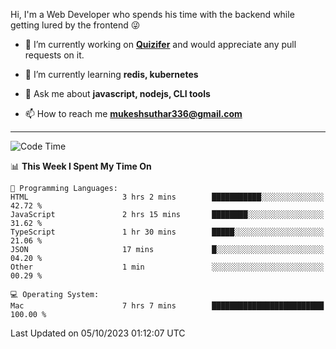 Hi, I'm a Web Developer who spends his time with the backend while getting lured by the frontend 😜

- 🔭 I’m currently working on **[Quizifer](https://github.com/SutharMukesh/Quizifer/)** and would appreciate any pull requests on it.

- 🌱 I’m currently learning **redis, kubernetes**

- 💬 Ask me about **javascript, nodejs, CLI tools**

- 📫 How to reach me **mukeshsuthar336@gmail.com**

---
<!--START_SECTION:waka-->
![Code Time](http://img.shields.io/badge/Code%20Time-2%2C538%20hrs%2018%20mins-blue)

📊 **This Week I Spent My Time On** 

```text
💬 Programming Languages: 
HTML                     3 hrs 2 mins        ███████████░░░░░░░░░░░░░░   42.72 % 
JavaScript               2 hrs 15 mins       ████████░░░░░░░░░░░░░░░░░   31.62 % 
TypeScript               1 hr 30 mins        █████░░░░░░░░░░░░░░░░░░░░   21.06 % 
JSON                     17 mins             █░░░░░░░░░░░░░░░░░░░░░░░░   04.20 % 
Other                    1 min               ░░░░░░░░░░░░░░░░░░░░░░░░░   00.29 % 

💻 Operating System: 
Mac                      7 hrs 7 mins        █████████████████████████   100.00 % 
```


 Last Updated on 05/10/2023 01:12:07 UTC
<!--END_SECTION:waka-->
